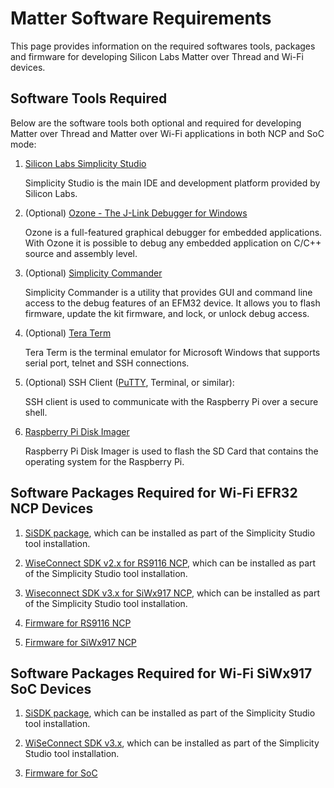 # Matter Software Requirements

This page provides information on the required softwares tools, packages and firmware for developing Silicon Labs Matter over Thread and Wi-Fi devices.

## Software Tools Required

Below are the software tools both optional and required for developing Matter over Thread and Matter over Wi-Fi applications in both NCP and SoC mode:

1. [Silicon Labs Simplicity Studio](https://www.silabs.com/developers/simplicity-studio)

   Simplicity Studio is the main IDE and development platform provided by Silicon Labs.

2. (Optional) [Ozone - The J-Link Debugger for Windows](https://www.segger.com/products/development-tools/ozone-j-link-debugger/)

   Ozone is a full-featured graphical debugger for embedded applications. With Ozone it is possible to debug any embedded application on C/C++ source and assembly level.

3. (Optional) [Simplicity Commander](https://www.silabs.com/documents/public/software/SimplicityCommander-Windows.zip)

   Simplicity Commander is a utility that provides GUI and command line access to the debug features of an EFM32 device. It allows you to flash firmware, update the kit firmware, and lock, or unlock debug access.

4. (Optional) [Tera Term](https://osdn.net/projects/ttssh2/releases/)

   Tera Term is the terminal emulator for Microsoft Windows that supports serial port, telnet and SSH connections.

5. (Optional) SSH Client ([PuTTY](https://www.putty.org/), Terminal, or similar):

   SSH client is used to communicate with the Raspberry Pi over a secure shell.

6. [Raspberry Pi Disk Imager](https://www.raspberrypi.com/software/)

   Raspberry Pi Disk Imager is used to flash the SD Card that contains the operating system for the Raspberry Pi.

## Software Packages Required for Wi-Fi EFR32 NCP Devices

1. [SiSDK package](/matter/<docspace-docleaf-version>/matter-wifi-getting-started-example/software-installation#installation-of-gecko-sdk-extension), which can be installed as part of the Simplicity Studio tool installation.

2. [WiseConnect SDK v2.x for RS9116 NCP](/matter/<docspace-docleaf-version>/matter-wifi-getting-started-example/software-installation#installation-of-wiseconnect-sdk-v2x-or-v3x-extension), which can be installed as part of the Simplicity Studio tool installation.

3. [Wiseconnect SDK v3.x for SiWx917 NCP](/matter/<docspace-docleaf-version>/matter-wifi-getting-started-example/software-installation#installation-of-wiseconnect-sdk-v2x-or-v3x-extension), which can be installed as part of the Simplicity Studio tool installation.

4. [Firmware for RS9116 NCP](./matter-artifacts.md#rs9116-firmware)

5. [Firmware for SiWx917 NCP](./matter-artifacts.md#siwx917-firmware-for-siwx917-ncp)

## Software Packages Required for Wi-Fi SiWx917 SoC Devices

1. [SiSDK package](/matter/<docspace-docleaf-version>/matter-wifi-getting-started-example/software-installation#installation-of-gecko-sdk-extension), which can be installed as part of the Simplicity Studio tool installation.

2. [WiSeConnect SDK v3.x](/matter/<docspace-docleaf-version>/matter-wifi-getting-started-example/software-installation#installation-of-wiseconnect-sdk-v2x-or-v3x-extension), which can be installed as part of the Simplicity Studio tool installation.

3. [Firmware for SoC](./matter-artifacts.md#siwx917-firmware-for-siwx917-soc)
